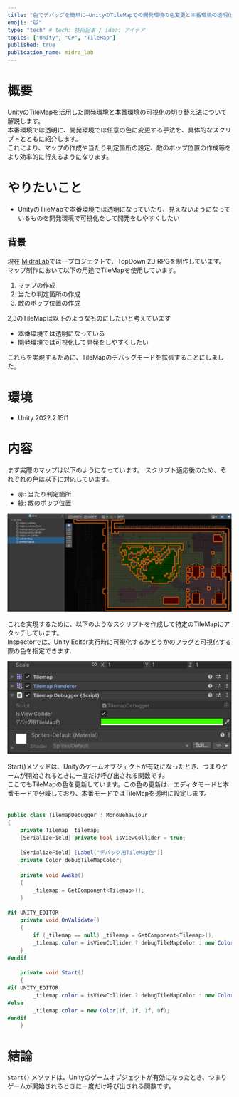 ```yaml
---
title: "色でデバッグを簡単に―UnityのTileMapでの開発環境の色変更と本番環境の透明化"
emoji: "😺"
type: "tech" # tech: 技術記事 / idea: アイデア
topics: ["Unity", "C#", "TileMap"]
published: true
publication_name: midra_lab
---
```


# 概要

UnityのTileMapを活用した開発環境と本番環境の可視化の切り替え法について解説します。  
本番環境では透明に、開発環境では任意の色に変更する手法を、具体的なスクリプトとともに紹介します。   
これにより、マップの作成や当たり判定箇所の設定、敵のポップ位置の作成等をより効率的に行えるようになります。

# やりたいこと

* UnityのTileMapで本番環境では透明になっていたり、見えないようになっているものを開発環境で可視化をして開発をしやすくしたい

## 背景

現在 [MidraLab](https://twitter.com/midra_lab)では一プロジェクトで、TopDown 2D RPGを制作しています。  
マップ制作において以下の用途でTileMapを使用しています。

1. マップの作成
2. 当たり判定箇所の作成
3. 敵のポップ位置の作成

2,3のTileMapは以下のようなものにしたいと考えています

* 本番環境では透明になっている
* 開発環境では可視化して開発をしやすくしたい

これらを実現するために、TileMapのデバッグモードを拡張することにしました。

# 環境

* Unity 2022.2.15f1

# 内容

まず実際のマップは以下のようになっています。
スクリプト適応後のため、それぞれの色は以下に対応しています。

* 赤: 当たり判定箇所
* 緑: 敵のポップ位置

![](../images/0059d341a68585/Map1.png)

これを実現するために、以下のようなスクリプトを作成して特定のTileMapにアタッチしています。  
Inspectorでは、Unity Editor実行時に可視化するかどうかのフラグと可視化する際の色を指定できます.

![](../images/0059d341a68585/DebugInspector.png)

Start()メソッドは、Unityのゲームオブジェクトが有効になったとき、つまりゲームが開始されるときに一度だけ呼び出される関数です。  
ここでもTileMapの色を更新しています。この色の更新は、エディタモードと本番モードで分岐しており、本番モードではTileMapを透明に設定します。

```cs

public class TilemapDebugger : MonoBehaviour
{
    private Tilemap _tilemap;
    [SerializeField] private bool isViewCollider = true;

    [SerializeField] [Label("デバッグ用TileMap色")]
    private Color debugTileMapColor;

    private void Awake()
    {
        _tilemap = GetComponent<Tilemap>();
    }

#if UNITY_EDITOR
    private void OnValidate()
    {
        if (_tilemap == null) _tilemap = GetComponent<Tilemap>();
        _tilemap.color = isViewCollider ? debugTileMapColor : new Color(1f, 1f, 1f, 0f);
    }
#endif

    private void Start()
    {
#if UNITY_EDITOR
        _tilemap.color = isViewCollider ? debugTileMapColor : new Color(1f, 1f, 1f, 0f);
#else
        _tilemap.color = new Color(1f, 1f, 1f, 0f);
#endif
    }
```

# 結論

`Start()` メソッドは、Unityのゲームオブジェクトが有効になったとき、つまりゲームが開始されるときに一度だけ呼び出される関数です。  
